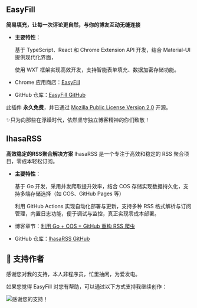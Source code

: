 ## EasyFill

**简易填充，让每一次评论更自然，与你的博友互动无缝连接**  

- **主要特性**：

    基于 TypeScript、React 和 Chrome Extension API 开发，结合 Material-UI 提供现代化界面，
    
    使用 WXT 框架实现高效开发，支持智能表单填充、数据加密存储功能。  

- Chrome 应用商店：[EasyFill](https://chromewebstore.google.com/detail/eamchegekphehbmebccbapnihegngobm?utm_source=item-share-cb)
- GitHub 仓库：[EasyFill GitHub](https://github.com/achuanya/EasyFill)

此插件 **永久免费**，并已通过 [Mozilla Public License Version 2.0](https://github.com/achuanya/EasyFill/blob/main/LICENSE) 开源。

✨只为向那些在浮躁时代，依然坚守独立博客精神的你们致敬！

## lhasaRSS

**高效稳定的RSS聚合解决方案** 
lhasaRSS 是一个专注于高效和稳定的 RSS 聚合项目，零成本轻松订阅。  

- **主要特性**：

    基于 Go 开发，采用并发爬取提升效率，结合 COS 存储实现数据持久化，支持多端存储选择（如 COS、GitHub Pages 等）
    
    利用 GitHub Actions 实现自动化部署与更新，支持多种 RSS 格式解析与订阅管理，内置日志功能，便于调试与监控，真正实现零成本部署。

- 博客章节：[利用 Go + COS + GitHub 重构 RSS 爬虫](https://lhasa.icu/ReconstructThelhasaRSSProject.html)  
- GitHub 仓库：[lhasaRSS GitHub](https://github.com/achuanya/lhasaRSS)

## 🧡 支持作者

感谢您对我的支持，本人非程序员，忙里抽闲，为爱发电。

如果您觉得 EasyFill 对您有帮助，可以通过以下方式支持我继续创作：

<img src="/images/Appreciation-code.jpg" title="感谢您的支持！" style="max-width:50%" />